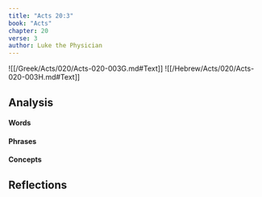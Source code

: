 ```yaml
---
title: "Acts 20:3"
book: "Acts"
chapter: 20
verse: 3
author: Luke the Physician
---
```

![[/Greek/Acts/020/Acts-020-003G.md#Text]]
![[/Hebrew/Acts/020/Acts-020-003H.md#Text]]

## Analysis

#### Words

#### Phrases

#### Concepts

## Reflections
